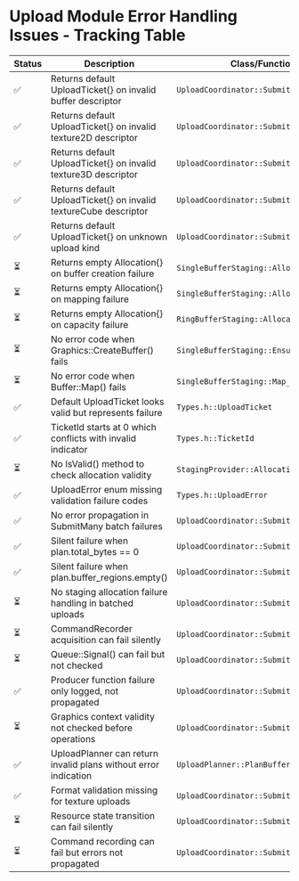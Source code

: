 # Upload Module Error Handling Issues - Tracking Table

| Status | Description | Class/Function |
|--------|-------------|----------------|
| ✅ | Returns default UploadTicket{} on invalid buffer descriptor | `UploadCoordinator::SubmitBuffer()` |
| ✅ | Returns default UploadTicket{} on invalid texture2D descriptor | `UploadCoordinator::SubmitTexture2D()` |
| ✅ | Returns default UploadTicket{} on invalid texture3D descriptor | `UploadCoordinator::SubmitTexture3D()` |
| ✅ | Returns default UploadTicket{} on invalid textureCube descriptor | `UploadCoordinator::SubmitTextureCube()` |
| ✅ | Returns default UploadTicket{} on unknown upload kind | `UploadCoordinator::Submit()` |
| ⏳ | Returns empty Allocation{} on buffer creation failure | `SingleBufferStaging::Allocate()` |
| ⏳ | Returns empty Allocation{} on mapping failure | `SingleBufferStaging::Allocate()` |
| ⏳ | Returns empty Allocation{} on capacity failure | `RingBufferStaging::Allocate()` |
| ⏳ | No error code when Graphics::CreateBuffer() fails | `SingleBufferStaging::EnsureCapacity_()` |
| ⏳ | No error code when Buffer::Map() fails | `SingleBufferStaging::Map_()` |
| ✅ | Default UploadTicket looks valid but represents failure | `Types.h::UploadTicket` |
| ✅ | TicketId starts at 0 which conflicts with invalid indicator | `Types.h::TicketId` |
| ⏳ | No IsValid() method to check allocation validity | `StagingProvider::Allocation` |
| ✅ | UploadError enum missing validation failure codes | `Types.h::UploadError` |
| ✅ | No error propagation in SubmitMany batch failures | `UploadCoordinator::SubmitMany()` |
| ✅ | Silent failure when plan.total_bytes == 0 | `UploadCoordinator::SubmitMany()` |
| ✅ | Silent failure when plan.buffer_regions.empty() | `UploadCoordinator::SubmitMany()` |
| ⏳ | No staging allocation failure handling in batched uploads | `UploadCoordinator::SubmitMany()` |
| ⏳ | CommandRecorder acquisition can fail silently | `UploadCoordinator::SubmitBuffer()` |
| ⏳ | Queue::Signal() can fail but not checked | `UploadCoordinator::SubmitBuffer()` |
| ✅ | Producer function failure only logged, not propagated | `UploadCoordinator::SubmitBuffer()` |
| ⏳ | Graphics context validity not checked before operations | `UploadCoordinator::Submit()` |
| ✅ | UploadPlanner can return invalid plans without error indication | `UploadPlanner::PlanBuffers()` |
| ✅ | Format validation missing for texture uploads | `UploadCoordinator::SubmitTexture2D()` |
| ⏳ | Resource state transition can fail silently | `UploadCoordinator::SubmitBuffer()` |
| ⏳ | Command recording can fail but errors not propagated | `UploadCoordinator::SubmitBuffer()` |
